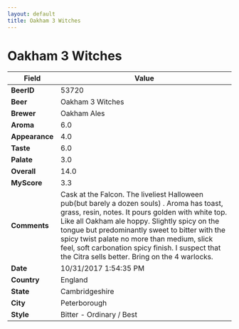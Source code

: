 ```yaml
---
layout: default
title: Oakham 3 Witches
---
```


# Oakham 3 Witches

| Field         | Value     |
|---------------|-----------|
| **BeerID** | 53720 |
| **Beer** | Oakham 3 Witches |
| **Brewer** | Oakham Ales |
| **Aroma** | 6.0 |
| **Appearance** | 4.0 |
| **Taste** | 6.0 |
| **Palate** | 3.0 |
| **Overall** | 14.0 |
| **MyScore** | 3.3 |
| **Comments** | Cask at the Falcon. The liveliest Halloween pub&#40;but barely a dozen souls&#41; . Aroma has toast, grass, resin, notes. It pours golden with white top. Like all Oakham ale hoppy. Slightly spicy on the tongue but predominantly sweet to bitter with the spicy twist  palate no more than medium, slick feel, soft carbonation  spicy finish. I suspect that the Citra sells better. Bring on the 4 warlocks. |
| **Date** | 10/31/2017 1:54:35 PM |
| **Country** | England |
| **State** | Cambridgeshire |
| **City** | Peterborough |
| **Style** | Bitter - Ordinary / Best |
